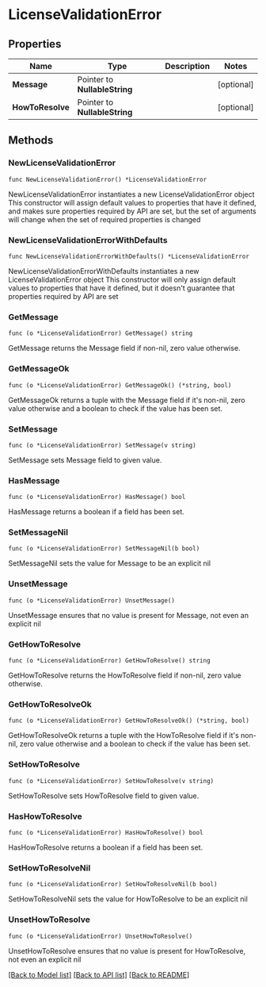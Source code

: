 # LicenseValidationError

## Properties

Name | Type | Description | Notes
------------ | ------------- | ------------- | -------------
**Message** | Pointer to **NullableString** |  | [optional] 
**HowToResolve** | Pointer to **NullableString** |  | [optional] 

## Methods

### NewLicenseValidationError

`func NewLicenseValidationError() *LicenseValidationError`

NewLicenseValidationError instantiates a new LicenseValidationError object
This constructor will assign default values to properties that have it defined,
and makes sure properties required by API are set, but the set of arguments
will change when the set of required properties is changed

### NewLicenseValidationErrorWithDefaults

`func NewLicenseValidationErrorWithDefaults() *LicenseValidationError`

NewLicenseValidationErrorWithDefaults instantiates a new LicenseValidationError object
This constructor will only assign default values to properties that have it defined,
but it doesn't guarantee that properties required by API are set

### GetMessage

`func (o *LicenseValidationError) GetMessage() string`

GetMessage returns the Message field if non-nil, zero value otherwise.

### GetMessageOk

`func (o *LicenseValidationError) GetMessageOk() (*string, bool)`

GetMessageOk returns a tuple with the Message field if it's non-nil, zero value otherwise
and a boolean to check if the value has been set.

### SetMessage

`func (o *LicenseValidationError) SetMessage(v string)`

SetMessage sets Message field to given value.

### HasMessage

`func (o *LicenseValidationError) HasMessage() bool`

HasMessage returns a boolean if a field has been set.

### SetMessageNil

`func (o *LicenseValidationError) SetMessageNil(b bool)`

 SetMessageNil sets the value for Message to be an explicit nil

### UnsetMessage
`func (o *LicenseValidationError) UnsetMessage()`

UnsetMessage ensures that no value is present for Message, not even an explicit nil
### GetHowToResolve

`func (o *LicenseValidationError) GetHowToResolve() string`

GetHowToResolve returns the HowToResolve field if non-nil, zero value otherwise.

### GetHowToResolveOk

`func (o *LicenseValidationError) GetHowToResolveOk() (*string, bool)`

GetHowToResolveOk returns a tuple with the HowToResolve field if it's non-nil, zero value otherwise
and a boolean to check if the value has been set.

### SetHowToResolve

`func (o *LicenseValidationError) SetHowToResolve(v string)`

SetHowToResolve sets HowToResolve field to given value.

### HasHowToResolve

`func (o *LicenseValidationError) HasHowToResolve() bool`

HasHowToResolve returns a boolean if a field has been set.

### SetHowToResolveNil

`func (o *LicenseValidationError) SetHowToResolveNil(b bool)`

 SetHowToResolveNil sets the value for HowToResolve to be an explicit nil

### UnsetHowToResolve
`func (o *LicenseValidationError) UnsetHowToResolve()`

UnsetHowToResolve ensures that no value is present for HowToResolve, not even an explicit nil

[[Back to Model list]](../README.md#documentation-for-models) [[Back to API list]](../README.md#documentation-for-api-endpoints) [[Back to README]](../README.md)


